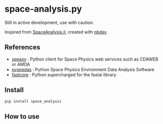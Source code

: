 # space-analysis.py


Still in active development, use with caution.

Inspired from
[SpaceAnalysis.jl](https://henry2004y.github.io/VisAnaJulia), created
with [nbdev](https://nbdev.fast.ai/).

## References

- [speasy](https://speasy.readthedocs.io) : Python client for Space
  Physics web services such as CDAWEB or AMDA
- [pyspedas](https://pyspedas.readthedocs.io) : Python Space Physics
  Environment Data Analysis Software
- [fastcore](https://fastcore.fast.ai) : Python supercharged for the
  fastai library

<!-- WARNING: THIS FILE WAS AUTOGENERATED! DO NOT EDIT! -->

## Install

``` sh
pip install space_analysis
```

## How to use
